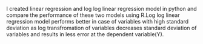 I created linear regression and log log linear regression model in python and compare the performance of these two models using R.Log log linear regression model performs better in case of variables with high standard deviation as log transfromation of variables decreases standard deviation of variables and results in less error at the dependent variable(Y).
